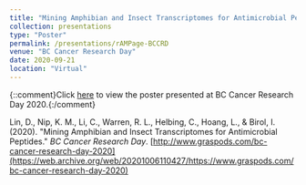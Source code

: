 ```yaml
---
title: "Mining Amphibian and Insect Transcriptomes for Antimicrobial Peptides"
collection: presentations
type: "Poster"
permalink: /presentations/rAMPage-BCCRD
venue: "BC Cancer Research Day"
date: 2020-09-21
location: "Virtual"
---
```


{::comment}Click [here]() to view the poster presented at BC Cancer Research Day 2020.{:/comment} 

Lin, D., Nip, K. M., Li, C., Warren, R. L., Helbing, C., Hoang, L., & Birol, I. (2020). "Mining Amphibian and Insect Transcriptomes for Antimicrobial Peptides." _BC Cancer Research Day_. [http://www.graspods.com/bc-cancer-research-day-2020](https://web.archive.org/web/20201006110427/https://www.graspods.com/bc-cancer-research-day-2020)
